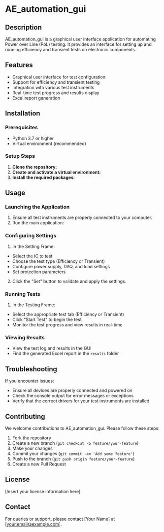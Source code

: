 # AE_automation_gui

## Description

AE_automation_gui is a graphical user interface application for automating Power over Line (PoL) testing. It provides an interface for setting up and running efficiency and transient tests on electronic components.

## Features

- Graphical user interface for test configuration
- Support for efficiency and transient testing
- Integration with various test instruments
- Real-time test progress and results display
- Excel report generation

## Installation

### Prerequisites

- Python 3.7 or higher
- Virtual environment (recommended)

### Setup Steps

1. **Clone the repository:**
2. **Create and activate a virtual environment:**
3. **Install the required packages:**


## Usage

### Launching the Application

1. Ensure all test instruments are properly connected to your computer.
2. Run the main application:

### Configuring Settings

1. In the Setting Frame:
- Select the IC to test
- Choose the test type (Efficiency or Transient)
- Configure power supply, DAQ, and load settings
- Set protection parameters
2. Click the "Set" button to validate and apply the settings.

### Running Tests

1. In the Testing Frame:
- Select the appropriate test tab (Efficiency or Transient)
- Click "Start Test" to begin the test
- Monitor the test progress and view results in real-time

### Viewing Results

- View the test log and results in the GUI
- Find the generated Excel report in the `results` folder

## Troubleshooting

If you encounter issues:
- Ensure all devices are properly connected and powered on
- Check the console output for error messages or exceptions
- Verify that the correct drivers for your test instruments are installed

## Contributing

We welcome contributions to AE_automation_gui. Please follow these steps:

1. Fork the repository
2. Create a new branch (`git checkout -b feature/your-feature`)
3. Make your changes
4. Commit your changes (`git commit -am 'Add some feature'`)
5. Push to the branch (`git push origin feature/your-feature`)
6. Create a new Pull Request

## License

[Insert your license information here]

## Contact

For queries or support, please contact [Your Name] at [your.email@example.com].